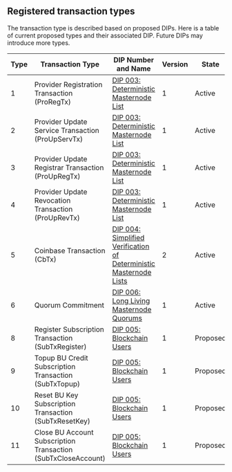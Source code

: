 ## Registered transaction types

The transaction type is described based on proposed DIPs.
Here is a table of current proposed types and their associated DIP. Future DIPs
may introduce more types.

| Type | Transaction Type | DIP Number and Name | Version |	State |
| ---- | ---------------- | ------------------- | ------- |	----- |
| 1 | Provider Registration Transaction (ProRegTx) | [DIP 003: Deterministic Masternode List](https://github.com/dashpay/dips/blob/master/dip-0003.md) | 1 | Active	|
| 2 | Provider Update Service Transaction (ProUpServTx) | [DIP 003: Deterministic Masternode List](https://github.com/dashpay/dips/blob/master/dip-0003.md) | 1 |	Active |
| 3 | Provider Update Registrar Transaction (ProUpRegTx) | [DIP 003: Deterministic Masternode List](https://github.com/dashpay/dips/blob/master/dip-0003.md) | 1 |	Active |
| 4 | Provider Update Revocation Transaction (ProUpRevTx) | [DIP 003: Deterministic Masternode List](https://github.com/dashpay/dips/blob/master/dip-0003.md) | 1 |	Active |
| 5 | Coinbase Transaction (CbTx) | [DIP 004: Simplified Verification of Deterministic Masternode Lists](https://github.com/dashpay/dips/blob/master/dip-0004.md) | 2 |	Active |
| 6 | Quorum Commitment | [DIP 006: Long Living Masternode Quorums](https://github.com/dashpay/dips/blob/master/dip-0006.md) | 1 | Active |
| 8 | Register Subscription Transaction (SubTxRegister) | [DIP 005: Blockchain Users](https://github.com/dashpay/dips/blob/master/dip-0005.md) | 1 |	Proposed |
| 9 | Topup BU Credit Subscription Transaction (SubTxTopup) | [DIP 005: Blockchain Users](https://github.com/dashpay/dips/blob/master/dip-0005.md) | 1 |	Proposed |
| 10 | Reset BU Key Subscription Transaction (SubTxResetKey) | [DIP 005: Blockchain Users](https://github.com/dashpay/dips/blob/master/dip-0005.md) | 1 |	Proposed |
| 11 | Close BU Account Subscription Transaction (SubTxCloseAccount) | [DIP 005: Blockchain Users](https://github.com/dashpay/dips/blob/master/dip-0005.md) | 1 |	Proposed |
